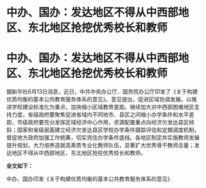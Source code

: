# 中办、国办：发达地区不得从中西部地区、东北地区抢挖优秀校长和教师

# 中办、国办：发达地区不得从中西部地区、东北地区抢挖优秀校长和教师

据新华社6月13日消息，近日，中共中央办公厅、国务院办公厅印发了《关于构建优质均衡的基本公共教育服务体系的意见》。意见提出，促进区域协调发展。以推进学校建设标准化为重点，加快缩小区域教育差距。继续加大对中西部困难地区支持力度，省级政府要聚焦促进省域内不同地市、县区之间缩小办学条件和水平差距，市级政府要充分发挥区域经济中心作用，资源配置重点向经济欠发达县区倾斜；国家和省级层面建立经济欠发达县区学校办学条件跟踪评估和定期调度机制，督促地方政府加强工作统筹，切实兜住办学条件底线。各地区制定并实施教师发展提升规划，大力培养造就高素质专业化教师队伍，显著扩大优秀骨干教师总量；发达地区不得从中西部地区、东北地区抢挖优秀校长和教师。

**全文如下：**

中办、国办印发《关于构建优质均衡的基本公共教育服务体系的意见》

